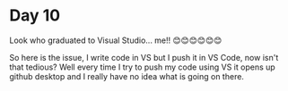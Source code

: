 # Day 10

Look who graduated to Visual Studio... me!! 😊😊😊😊😊😊

So here is the issue, I write code in VS but I push it in VS Code, now isn't that tedious? Well every time I try to push my code using VS it opens up github desktop and I really have no idea what is going on there.